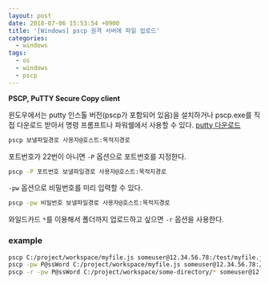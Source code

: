 ```yaml
---
layout: post
date: 2018-07-06 15:53:54 +0900
title: '[Windows] pscp 원격 서버에 파일 업로드'
categories:
  - windows
tags:
  - os
  - windows
  - pscp
---
```


**PSCP, PuTTY Secure Copy client**

윈도우에서는 putty 인스톨 버전(pscp가 포함되어 있음)을 설치하거나 pscp.exe를 직접 다운로드 받아서 명령 프롬프트나 파워쉘에서 사용할 수 있다.
[putty 다운로드](https://www.chiark.greenend.org.uk/~sgtatham/putty/latest.html)

```bash
pscp 보낼파일경로 사용자@호스트:목적지경로
```

포트번호가 22번이 아니면 `-P` 옵션으로 포트번호를 지정한다.
```bash
pscp -P 포트번호 보낼파일경로 사용자@호스트:목적지경로
```

`-pw` 옵션으로 비밀번호를 미리 입력할 수 있다.
```bash
pscp -pw 비밀번호 보낼파일경로 사용자@호스트:목적지경로
```

와일드카드 `*`를 이용해서 폴더까지 업로드하고 싶으면 `-r` 옵션을 사용한다.

### example
```bash
pscp C:/project/workspace/myfile.js someuser@12.34.56.78:/test/myfile.js # 비밀번호 별도 입력
pscp -pw P@ssWord C:/project/workspace/myfile.js someuser@12.34.56.78:/test/myfile.js # 비밀번호도 같이
pscp -r -pw P@ssWord C:/project/workspace/some-directory/* someuser@12.34.56.78:/test-directory # 비밀번호를 미리 입력하며 폴더까지 재귀업로드
```
